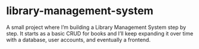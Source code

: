 # library-management-system
A small project where I’m building a Library Management System step by step. It starts as a basic CRUD for books and I’ll keep expanding it over time with a database, user accounts, and eventually a frontend.
